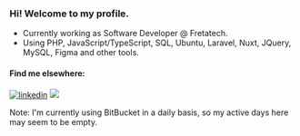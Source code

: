 ### Hi! Welcome to my profile.

- Currently working as Software Developer @ Fretatech.
- Using PHP, JavaScript/TypeScript, SQL, Ubuntu, Laravel, Nuxt, JQuery, MySQL, Figma and other tools.

#### Find me elsewhere:
<div>
  <a href="https://www.linkedin.com/in/thiagoolivier/" target="_blank"><img src="https://img.shields.io/badge/LinkedIn-0A66C2.svg?style=for-the-badge&logo=LinkedIn&logoColor=white" alt="linkedin"></a>
  <a href = "mailto:dev.thiagoolivier@gmail.com"><img src="https://img.shields.io/badge/-Gmail-%23333?style=for-the-badge&logo=gmail&logoColor=red" target="_blank"></a>  
</div>

Note: I'm currently using BitBucket in a daily basis, so my active days here may seem to be empty.

